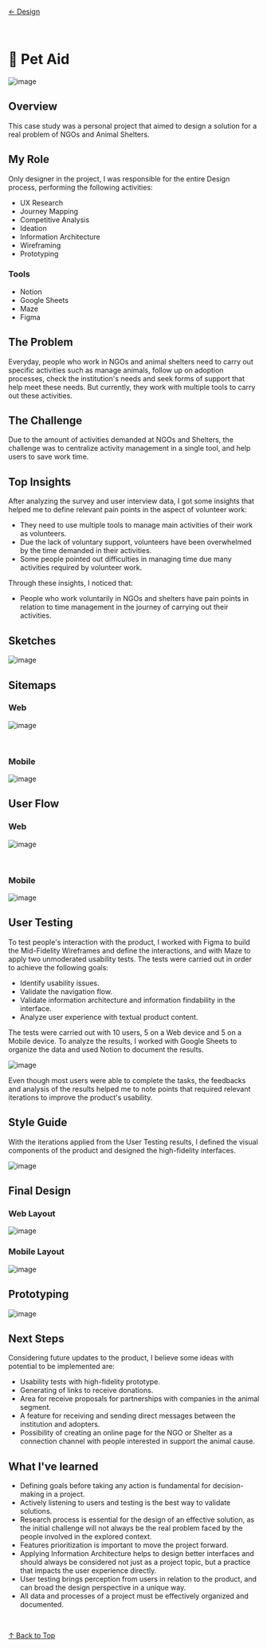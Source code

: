 [← Design](/design/index)

<br>

# 🐾 Pet Aid
![image](../pet_aid/img/petaid_thumbnail.png)

## Overview
This case study was a personal project that aimed to design a solution for a real problem of NGOs and Animal Shelters.

## My Role
Only designer in the project, I was responsible for the entire Design process, performing the following activities:

- UX Research
- Journey Mapping
- Competitive Analysis
- Ideation
- Information Architecture
- Wireframing
- Prototyping

### Tools
- Notion
- Google Sheets
- Maze
- Figma

## The Problem
Everyday, people who work in NGOs and animal shelters need to carry out specific activities such as manage animals, follow up on adoption processes, check the institution's needs and seek forms of support that help meet these needs. But currently, they work with multiple tools to carry out these activities.

## The Challenge
Due to the amount of activities demanded at NGOs and Shelters, the challenge was to centralize activity management in a single tool, and help users to save work time.

## Top Insights
After analyzing the survey and user interview data, I got some insights that helped me to define relevant pain points in the aspect of volunteer work:

- They need to use multiple tools to manage main activities of their work as volunteers.
- Due the lack of voluntary support, volunteers have been overwhelmed by the time demanded in their activities.
- Some people pointed out difficulties in managing time due many activities required by volunteer work.

Through these insights, I noticed that:

- People who work voluntarily in NGOs and shelters have pain points in relation to time management in the journey of carrying out their activities.

## Sketches
![image](../pet_aid/img/petaid_sketches.png)

## Sitemaps
### Web
![image](../pet_aid/img/petaid_sitemap_web.png)

<br>

### Mobile
![image](../pet_aid/img/petaid_sitemap_mobile.png)


## User Flow
### Web
![image](../pet_aid/img/petaid_userflow_web.png)

<br>

### Mobile
![image](../pet_aid/img/petaid_userflow_mobile.png)

## User Testing
To test people's interaction with the product, I worked with Figma to build the Mid-Fidelity Wireframes and define the interactions, and with Maze to apply two unmoderated usability tests. The tests were carried out in order to achieve the following goals:

- Identify usability issues.
- Validate the navigation flow.
- Validate information architecture and information findability in the interface.
- Analyze user experience with textual product content.

The tests were carried out with 10 users, 5 on a Web device and 5 on a Mobile device. To analyze the results, I worked with Google Sheets to organize the data and used Notion to document the results.

![image](../pet_aid/img/petaid_usertesting.png)

Even though most users were able to complete the tasks, the feedbacks and analysis of the results helped me to note points that required relevant iterations to improve the product's usability.

## Style Guide
With the iterations applied from the User Testing results, I defined the visual components of the product and designed the high-fidelity interfaces.

![image](../pet_aid/img/petaid_styleguide.png)

## Final Design
### Web Layout
![image](../pet_aid/img/petaid_web.png)

### Mobile Layout
![image](../pet_aid/img/petaid_mobile.png)

## Prototyping
![image](../pet_aid/img/petaid_prototyping.png)

## Next Steps
Considering future updates to the product, I believe some ideas with potential to be implemented are:

- Usability tests with high-fidelity prototype.
- Generating of links to receive donations.
- Area for receive proposals for partnerships with companies in the animal segment.
- A feature for receiving and sending direct messages between the institution and adopters.
- Possibility of creating an online page for the NGO or Shelter as a connection channel with people interested in support the animal cause.

## What I've learned
- Defining goals before taking any action is fundamental for decision-making in a project.
- Actively listening to users and testing is the best way to validate solutions.
- Research process is essential for the design of an effective solution, as the initial challenge will not always be the real problem faced by the people involved in the explored context.
- Features prioritization is important to move the project forward.
- Applying  Information Architecture helps to design better interfaces and should always be considered not just as a project topic, but a practice that impacts the user experience directly.
- User testing brings perception from users in relation to the product, and can broad the design perspective in a unique way.
- All data and processes of a project must be effectively organized and documented.

<br>

[↑ Back to Top](index.md)